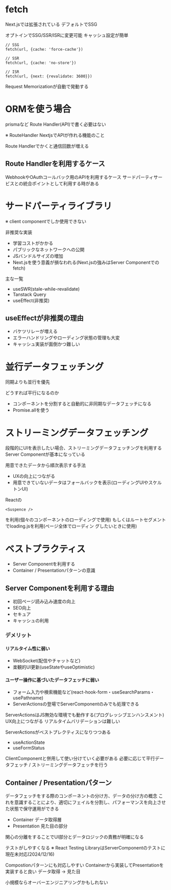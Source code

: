 # fetch
Next.jsでは拡張されている
デフォルトでSSG

オプトインでSSG/SSR/ISRに変更可能
キャッシュ設定が簡単

```
// SSG
fetch(url, {cache: 'force-cache'})

// SSR
fetch(url, {cache: 'no-store'})

// ISR
fetch(url, {next: {revalidate: 3600}})
```

Request Memorizationが自動で発動する

# ORMを使う場合
prismaなど
Route Handler(API)で書く必要はない

※ RouteHandler NextjsでAPIが作れる機能のこと

Route Handlerでかくと通信回数が増える

## Route Handlerを利用するケース
WebhookやOAuthコールバック用のAPIを利用するケース
サードパーティサービスとの統合ポイントとして利用する時がある

# サードパーティライブラリ
※ client componentでしか使用できない

非推奨な実装

* 学習コストがかかる
* パブリックなネットワークへの公開
* JSバンドルサイズの増加
* Next.jsを使う意義が損なわれる(Next.jsの強みはServer Componentでのfetch)

主な一覧

* useSWR(stale-while-revalidate)
* Tanstack Query
* useEffect(非推奨) 

## useEffectが非推奨の理由

* バケツリレーが増える
* エラーハンドリングやローディング状態の管理も大変
* キャッシュ実装が面倒かつ難しい

# 並行データフェッチング
同期よりも並行を優先

どうすれば平行になるのか

- コンポーネントを分割すると自動的に非同期なデータフェッチになる
- Promise.allを使う

# ストリーミングデータフェッチング
段階的にUIを表示したい場合、ストリーミングデータフェッチングを利用する
Server Componentが基本になっている

用意できたデータから順次表示する手法

* UXの向上につながる
* 用意できていないデータはフォールバックを表示(ローディングUIやスケルトンUI)

Reactの

```
<Suspence />
```

を利用(個々のコンポーネントのローディングで使用)
もしくはルートセグメントでloading.jsを利用(ページ全体でローディン
グしたいときに使用)

# ベストプラクティス

* Server Componentを利用する
* Container / Presentationパターンの意識

## Server Componentを利用する理由

- 初回ページ読み込み速度の向上
- SEO向上
- セキュア
- キャッシュの利用

### デメリット
#### リアルタイム性に弱い

* WebSocket(配信やチャットなど)
* 楽観的UI更新(useStateやuseOptimistic)

#### ユーザー操作に基づいたデータフェッチに弱い

* フォーム入力や検索機能など(react-hook-form・useSearchParams・usePathname)
* ServerActionsの登場でServerComponentのみでも処理できる

ServerActionsはJS無効な環境でも動作する(プログレッシブエンハンスメント)
UX向上につながる
リアルタイムバリデーションは難しい

ServerActionsがベストプレクティスになりつつある

* useActionState
* useFormStatus

ClientComponentと併用して使い分けていく必要がある
必要に応じて平行データフェッチ / ストリーミングデータフェッチを行う

## Container / Presentationパターン
データフェッチをする際のコンポーネントの分け方、データの分け方の概念
これを意識することにより、適切にフェイルを分割し、パフォーマンスを向上させた状態で保守運用ができる

- Container データ取得層
- Presentation 見た目の部分

関心の分離をすることでUI部分とデータロジックの責務が明確になる

テストがしやすくなる
※ React Testing LibraryはServerComponentのテストに現在未対応(2024/12/16)

Compostionパターンにも対応しやすい
Containerから実装してPresentationを実装すると良い
データ取得 → 見た目

小規模ならオーバーエンジニアリングかもしれない